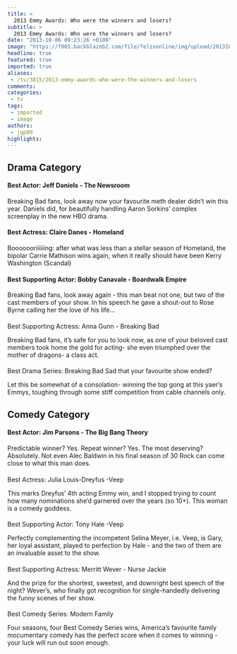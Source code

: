 ```yaml
---
title: >
  2013 Emmy Awards: Who were the winners and losers?
subtitle: >
  2013 Emmy Awards: Who were the winners and losers?
date: "2013-10-06 09:23:26 +0100"
image: "https://f001.backblazeb2.com/file/felixonline/img/upload/201310061107-jal08-the-emmys.png"
headline: true
featured: true
imported: true
aliases:
 - /tv/3815/2013-emmy-awards-who-were-the-winners-and-losers
comments:
categories:
 - tv
tags:
 - imported
 - image
authors:
 - jgp09
highlights:
---
```


## Drama Category
####  Best Actor: Jeff Daniels - The Newsroom

Breaking Bad fans, look away now your favourite meth dealer didn’t win this year. Daniels did, for beautifully handling Aaron Sorkins’ complex screenplay in the new HBO drama.

####  Best Actress: Claire Danes - Homeland

Booooooriiiiiing: after what was less than a stellar season of Homeland, the bipolar Carrie Mathison wins again, when it really should have been Kerry Washington (Scandal)

####  Best Supporting Actor: Bobby Canavale - Boardwalk Empire

Breaking Bad fans, look away again - this man beat not one, but two of the cast members of your show. In his speech he gave a shout-out to Rose Byrne calling her the love of his life...

####

####
 Best Supporting Actress: Anna Gunn - Breaking Bad

Breaking Bad fans, it’s safe for you to look now, as one of your beloved cast members took home the gold for acting- she even triumphed over the mother of dragons- a class act.

####

####
 Best Drama Series: Breaking Bad Sad that your favourite show ended?

Let this be somewhat of a consolation- winning the top gong at this yaer’s Emmys, toughing through some stiff competition from cable channels only.
##
## Comedy Category
####  Best Actor: Jim Parsons - The Big Bang Theory

Predictable winner? Yes. Repeat winner? Yes. The most deserving? Absolutely. Not even Alec Baldwin in his final season of 30 Rock can come close to what this man does.

####

####
 Best Actress: Julia Louis-Dreyfus -Veep

This marks Dreyfus’ 4th acting Emmy win, and I stopped trying to count how many nominations she’d garnered over the years (so 10+). This woman is a comedy goddess.

####
 Best Supporting Actor: Tony Hale -Veep

Perfectly complementing the incompetent Selina Meyer, i.e. Veep, is Gary, her loyal assistant, played to perfection by Hale - and the two of them are an invaluable asset to the show.

####

####
 Best Supporting Actress: Merritt Wever - Nurse Jackie

And the prize for the shortest, sweetest, and downright best speech of the night? Wever’s, who finally got recognition for single-handedly delivering the funny scenes of her show.

####

####
 Best Comedy Series: Modern Family

Four seasons, four Best Comedy Series wins, America’s favourite family mocumentary comedy has the perfect score when it comes to winning - your luck will run out soon enough.
